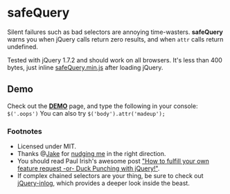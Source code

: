 # safeQuery
Silent failures such as bad selectors are annoying time-wasters.
**safeQuery** warns you when jQuery calls return zero results, and when `attr` calls return undefined.

Tested with jQuery 1.7.2 and should work on all browsers.
It's less than 400 bytes, just inline [safeQuery.min.js](https://raw.github.com/ReallyGood/safeQuery/master/safeQuery.min.js) after loading jQuery.

## Demo
Check out the [__DEMO__](http://reallygood.co.il/plugins/safeQuery/) page, and type the following in your console: `$('.oops')`
You can also try `$('body').attr('madeup');`

### Footnotes
* Licensed under MIT.
* Thanks @[Jake](https://github.com/JakeCigar) for [nudging me](https://forum.jquery.com/topic/warn-when-no-elements-are-returned#14737000003478244) in the right direction.
* You should read Paul Irish's awesome post ["How to fulfill your own feature request -or- Duck Punching with jQuery!"](http://paulirish.com/2010/duck-punching-with-jquery/).
* If complex chained selectors are your thing, be sure to check out [jQuery-inlog](https://github.com/Prinzhorn/jquery-inlog), which provides a deeper look inside the beast.